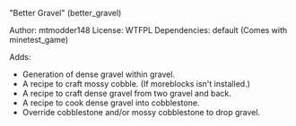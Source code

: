 "Better Gravel" (better_gravel)

Author: mtmodder148
License: WTFPL
Dependencies: default (Comes with minetest_game)

Adds:

 - Generation of dense gravel within gravel.
 - A recipe to craft mossy cobble. (If moreblocks isn't installed.)
 - A recipe to craft dense gravel from two gravel and back.
 - A recipe to cook dense gravel into cobblestone.
 - Override cobblestone and/or mossy cobblestone to drop gravel.
